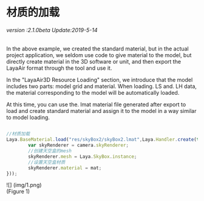 # 材质的加载

###### *version :2.1.0beta   Update:2019-5-14*

In the above example, we created the standard material, but in the actual project application, we seldom use code to give material to the model, but directly create material in the 3D software or unit, and then export the LayaAir format through the tool and use it.

In the "LayaAir3D Resource Loading" section, we introduce that the model includes two parts: model grid and material. When loading. LS and. LH data, the material corresponding to the model will be automatically loaded.

At this time, you can use the. lmat material file generated after export to load and create standard material and assign it to the model in a way similar to model loading.


```typescript

//材质加载
Laya.BaseMaterial.load("res/skyBox2/skyBox2.lmat",Laya.Handler.create(this,function(mat) {
		var skyRenderer = camera.skyRenderer;
		//创建天空盒的mesh
		skyRenderer.mesh = Laya.SkyBox.instance;
		//设置天空盒材质
		skyRenderer.material = mat;	
}));
```


![] (img/1.png)<br> (Figure 1)